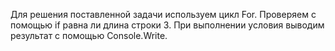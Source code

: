 Для решения поставленной задачи используем цикл For.
Проверяем с помощью if равна ли длина строки 3.
При выполнении условия выводим результат с помощью Console.Write.

